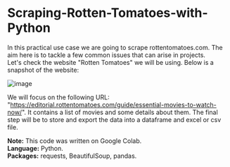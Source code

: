 # Scraping-Rotten-Tomatoes-with-Python

In this practical use case we are going to scrape rottentomatoes.com. The aim here is to tackle a few common issues that can arise in projects.  
Let's check the website "Rotten Tomatoes" we will be using. Below is a snapshot of the website: 

![image](https://user-images.githubusercontent.com/71541171/210637226-975eb405-70cc-4b69-89d0-e0a0e7554451.png)


We will focus on the following URL: "https://editorial.rottentomatoes.com/guide/essential-movies-to-watch-now/". It contains a list of movies and some details about them. The final step will be to store and export the data into a dataframe and excel or csv file.

**Note:** This code was written on Google Colab.  
**Language:** Python.  
**Packages:** requests, BeautifulSoup, pandas.
